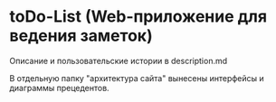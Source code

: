 # toDo-List (Web-приложение для ведения заметок)

Описание и пользовательские истории в description.md

В отдельную папку "архитектура сайта" вынесены интерфейсы и диаграммы прецедентов.
